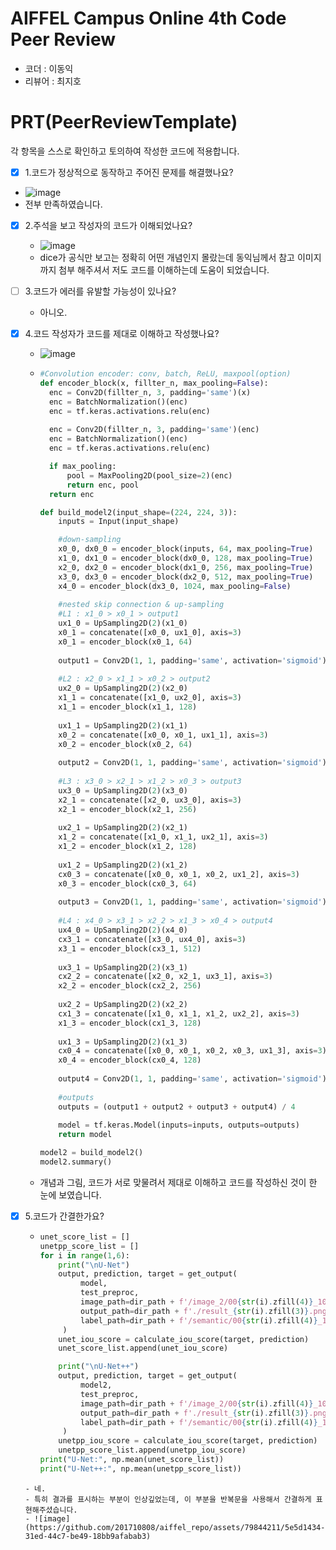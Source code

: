 # AIFFEL Campus Online 4th Code Peer Review
- 코더 : 이동익
- 리뷰어 : 최지호


# PRT(PeerReviewTemplate)
각 항목을 스스로 확인하고 토의하여 작성한 코드에 적용합니다.
- [X] 1.코드가 정상적으로 동작하고 주어진 문제를 해결했나요?
- ![image](https://github.com/domik017123/aiffel_repo/assets/79844211/34e95cdb-d1b0-4918-829b-c6fe969c7807)
- 전부 만족하였습니다.
  
- [X] 2.주석을 보고 작성자의 코드가 이해되었나요?  
  - ![image](https://github.com/domik017123/aiffel_repo/assets/79844211/98f32a5a-e71d-489d-b6b8-abb389c3af0c)
  - dice가 공식만 보고는 정확히 어떤 개념인지 몰랐는데 동익님께서 참고 이미지까지 첨부 해주셔서 저도 코드를 이해하는데 도움이 되었습니다.

- [ ] 3.코드가 에러를 유발할 가능성이 있나요?
  - 아니오.
    
- [X] 4.코드 작성자가 코드를 제대로 이해하고 작성했나요?
  - ![image](https://github.com/domik017123/aiffel_repo/assets/79844211/14d560d6-b9fb-4cc2-a13c-d9df904dd238)
  - ```python
    #Convolution encoder: conv, batch, ReLU, maxpool(option)
    def encoder_block(x, fillter_n, max_pooling=False):
      enc = Conv2D(fillter_n, 3, padding='same')(x)
      enc = BatchNormalization()(enc)
      enc = tf.keras.activations.relu(enc)
      
      enc = Conv2D(fillter_n, 3, padding='same')(enc)
      enc = BatchNormalization()(enc)
      enc = tf.keras.activations.relu(enc)

      if max_pooling:
          pool = MaxPooling2D(pool_size=2)(enc)
          return enc, pool
      return enc

    def build_model2(input_shape=(224, 224, 3)):
        inputs = Input(input_shape)  
    
        #down-sampling
        x0_0, dx0_0 = encoder_block(inputs, 64, max_pooling=True)
        x1_0, dx1_0 = encoder_block(dx0_0, 128, max_pooling=True)
        x2_0, dx2_0 = encoder_block(dx1_0, 256, max_pooling=True)
        x3_0, dx3_0 = encoder_block(dx2_0, 512, max_pooling=True)
        x4_0 = encoder_block(dx3_0, 1024, max_pooling=False)
        
        #nested skip connection & up-sampling
        #L1 : x1_0 > x0_1 > output1
        ux1_0 = UpSampling2D(2)(x1_0)
        x0_1 = concatenate([x0_0, ux1_0], axis=3)
        x0_1 = encoder_block(x0_1, 64)
        
        output1 = Conv2D(1, 1, padding='same', activation='sigmoid')(x0_1)
        
        #L2 : x2_0 > x1_1 > x0_2 > output2
        ux2_0 = UpSampling2D(2)(x2_0)
        x1_1 = concatenate([x1_0, ux2_0], axis=3)
        x1_1 = encoder_block(x1_1, 128)
        
        ux1_1 = UpSampling2D(2)(x1_1)
        x0_2 = concatenate([x0_0, x0_1, ux1_1], axis=3)
        x0_2 = encoder_block(x0_2, 64)
        
        output2 = Conv2D(1, 1, padding='same', activation='sigmoid')(x0_2)
        
        #L3 : x3_0 > x2_1 > x1_2 > x0_3 > output3
        ux3_0 = UpSampling2D(2)(x3_0)
        x2_1 = concatenate([x2_0, ux3_0], axis=3)
        x2_1 = encoder_block(x2_1, 256)
        
        ux2_1 = UpSampling2D(2)(x2_1)
        x1_2 = concatenate([x1_0, x1_1, ux2_1], axis=3)
        x1_2 = encoder_block(x1_2, 128)
        
        ux1_2 = UpSampling2D(2)(x1_2)
        cx0_3 = concatenate([x0_0, x0_1, x0_2, ux1_2], axis=3)
        x0_3 = encoder_block(cx0_3, 64)
        
        output3 = Conv2D(1, 1, padding='same', activation='sigmoid')(x0_3)
        
        #L4 : x4_0 > x3_1 > x2_2 > x1_3 > x0_4 > output4
        ux4_0 = UpSampling2D(2)(x4_0)
        cx3_1 = concatenate([x3_0, ux4_0], axis=3)
        x3_1 = encoder_block(cx3_1, 512)
        
        ux3_1 = UpSampling2D(2)(x3_1)
        cx2_2 = concatenate([x2_0, x2_1, ux3_1], axis=3)
        x2_2 = encoder_block(cx2_2, 256)
        
        ux2_2 = UpSampling2D(2)(x2_2)
        cx1_3 = concatenate([x1_0, x1_1, x1_2, ux2_2], axis=3)
        x1_3 = encoder_block(cx1_3, 128)
        
        ux1_3 = UpSampling2D(2)(x1_3)
        cx0_4 = concatenate([x0_0, x0_1, x0_2, x0_3, ux1_3], axis=3)
        x0_4 = encoder_block(cx0_4, 128)
        
        output4 = Conv2D(1, 1, padding='same', activation='sigmoid')(x0_4)
        
        #outputs  
        outputs = (output1 + output2 + output3 + output4) / 4
                
        model = tf.keras.Model(inputs=inputs, outputs=outputs) 
        return model
    
    model2 = build_model2()
    model2.summary()
    ```
  - 개념과 그림, 코드가 서로 맞물려서 제대로 이해하고 코드를 작성하신 것이 한 눈에 보였습니다.

- [X] 5.코드가 간결한가요?
  - ```python
    unet_score_list = []
    unetpp_score_list = []
    for i in range(1,6):
        print("\nU-Net")
        output, prediction, target = get_output(
             model, 
             test_preproc,
             image_path=dir_path + f'/image_2/00{str(i).zfill(4)}_10.png',
             output_path=dir_path + f'./result_{str(i).zfill(3)}.png',
             label_path=dir_path + f'/semantic/00{str(i).zfill(4)}_10.png'
         )
        unet_iou_score = calculate_iou_score(target, prediction)
        unet_score_list.append(unet_iou_score)
    
        print("\nU-Net++")
        output, prediction, target = get_output(
             model2, 
             test_preproc,
             image_path=dir_path + f'/image_2/00{str(i).zfill(4)}_10.png',
             output_path=dir_path + f'./result_{str(i).zfill(3)}.png',
             label_path=dir_path + f'/semantic/00{str(i).zfill(4)}_10.png'
         )
        unetpp_iou_score = calculate_iou_score(target, prediction)
        unetpp_score_list.append(unetpp_iou_score)
    print("U-Net:", np.mean(unet_score_list))
    print("U-Net++:", np.mean(unetpp_score_list))
  ```
  - 네.
  - 특히 결과를 표시하는 부분이 인상깊었는데, 이 부분을 반복문을 사용해서 간결하게 표현해주셨습니다.
  - ![image](https://github.com/201710808/aiffel_repo/assets/79844211/5e5d1434-31ed-44c7-be49-18bb9afabab3)

